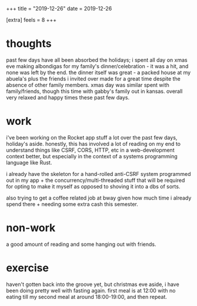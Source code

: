 +++
title = "2019-12-26"
date = 2019-12-26

[extra]
feels = 8
+++

# thoughts

past few days have all been absorbed the holidays; i spent all day on xmas eve
making albondigas for my family's dinner/celebration - it was a hit, and none
was left by the end. the dinner itself was great - a packed house at my
abuela's plus the friends i invited over made for a great time despite the
absence of other family members. xmas day was similar spent with
family/friends, though this time with gabby's family out in kansas. overall
very relaxed and happy times these past few days.

# work

i've been working on the Rocket app stuff a lot over the past few days,
holiday's aside. honestly, this has involved a lot of reading on my end to
understand things like CSRF, CORS, HTTP, etc in a web-development context
better, but especially in the context of a systems programming language like
Rust.

i already have the skeleton for a hand-rolled anti-CSRF system programmed out
in my app + the concurrency/multi-threaded stuff that will be required for
opting to make it myself as opposed to shoving it into a dbs of sorts.

also trying to get a coffee related job at bway given how much time i already
spend there + needing some extra cash this semester.

# non-work

a good amount of reading and some hanging out with friends.

# exercise

haven't gotten back into the groove yet, but christmas eve aside, i have been
doing pretty well with fasting again. first meal is at 12:00 with no eating
till my second meal at around 18:00-19:00, and then repeat.
